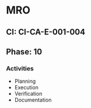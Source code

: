 # MRO

## CI: CI-CA-E-001-004
## Phase: 10

### Activities
- Planning
- Execution
- Verification
- Documentation
